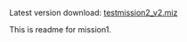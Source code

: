 Latest version download:  [testmission2_v2.miz](https://github.com/dogjutsu/miztest/releases/download/testmission1_v1/testmission2_v1.miz)

This is readme for mission1.
